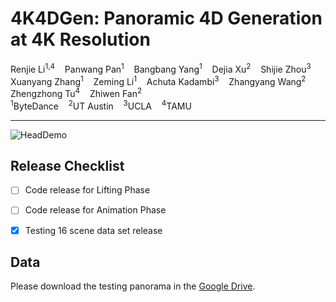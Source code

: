 # 4K4DGen: Panoramic 4D Generation at 4K Resolution

<div>
    Renjie Li<sup>1,4</sup>&nbsp;&nbsp;&nbsp;
    Panwang Pan<sup>1</sup>&nbsp;&nbsp;&nbsp;
    Bangbang Yang<sup>1</sup>&nbsp;&nbsp;&nbsp;
    Dejia Xu<sup>2</sup>&nbsp;&nbsp;&nbsp;
    Shijie Zhou<sup>3</sup>&nbsp;&nbsp;&nbsp;
    Xuanyang Zhang<sup>1</sup>&nbsp;&nbsp;&nbsp;
    Zeming Li<sup>1</sup>&nbsp;&nbsp;&nbsp;
    Achuta Kadambi<sup>3</sup>&nbsp;&nbsp;&nbsp;
    Zhangyang Wang<sup>2</sup>&nbsp;&nbsp;&nbsp;
    Zhengzhong Tu<sup>4</sup>&nbsp;&nbsp;&nbsp;
    Zhiwen Fan<sup>2</sup>&nbsp;&nbsp;&nbsp;
</div>

<div>
    <span><sup>1</sup>ByteDance </span>
    <span>&nbsp;&nbsp;</span>
    <span><sup>2</sup>UT Austin </span>
    <span>&nbsp;&nbsp;</span>
    <span><sup>3</sup>UCLA </span>
    <span>&nbsp;&nbsp;</span>
    <span><sup>4</sup>TAMU </span>
</div>

-----------------------------

![HeadDemo](output/example/I2.gif)

## Release Checklist
- [ ] Code release for Lifting Phase
- [ ] Code release for Animation Phase
- [x] Testing 16 scene data set release


## Data
Please download the testing panorama in the [Google Drive](https://drive.google.com/drive/folders/18vwRuy12Nest0zqSOyobeGBuPpDTuYbO?usp=sharing).


